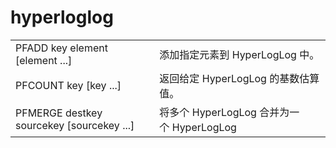 # hyperloglog

|   |   |
|---|---|
|PFADD key element [element ...]|添加指定元素到 HyperLogLog 中。|
|PFCOUNT key [key ...]|返回给定 HyperLogLog 的基数估算值。|
|PFMERGE destkey sourcekey [sourcekey ...]|将多个 HyperLogLog 合并为一个 HyperLogLog|
